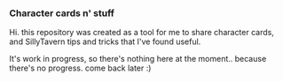 ### Character cards n' stuff
Hi. this repository was created as a tool for me to share character cards, and SillyTavern tips and tricks that I've found useful.

It's work in progress, so there's nothing here at the moment.. because there's no progress. come back later :)
